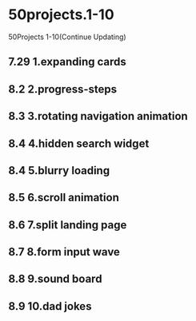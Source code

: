 # 50projects.1-10
50Projects 1-10(Continue Updating)
## 7.29 1.expanding cards
## 8.2  2.progress-steps
## 8.3  3.rotating navigation animation
## 8.4  4.hidden search widget
## 8.4  5.blurry loading
## 8.5  6.scroll animation
## 8.6  7.split landing page
## 8.7  8.form input wave
## 8.8  9.sound board
## 8.9  10.dad jokes
